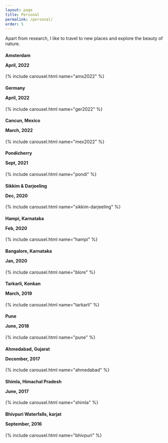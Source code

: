 ```yaml
---
layout: page
title: Personal
permalink: /personal/
order: 5
---
```


Apart from research, I like to travel to new places and explore the beauty of nature.

<!-- I love trekking, camping, hiking and cycling. -->

<h4> Amsterdam <p><span class="post-meta">April, 2022</span></p> </h4>

{% include carousel.html name="ams2022" %}

<h4> Germany <p><span class="post-meta">April, 2022</span></p> </h4>

{% include carousel.html name="ger2022" %}

<h4> Cancun, Mexico <p><span class="post-meta">March, 2022</span></p> </h4>

{% include carousel.html name="mex2022" %}

<h4> Pondicherry <p><span class="post-meta">Sept, 2021</span></p> </h4>

{% include carousel.html name="pondi" %}

<h4> Sikkim & Darjeeling <p><span class="post-meta">Dec, 2020</span></p> </h4>
<!-- Magnificent landscapes with beautiful lakes, snow-clad mountains, dense coniferous forests and tea plantations and most importantly,
a much needed break from 2020!  -->

{% include carousel.html name="sikkim-darjeeling" %}

<h4> Hampi, Karnataka <p><span class="post-meta">Feb, 2020</span></p> </h4>
<!-- World Heritage site with delightful ancient architecture. -->

{% include carousel.html name="hampi" %}

<h4> Bangalore, Karnataka <p><span class="post-meta">Jan, 2020</span></p> </h4>
<!-- Beautiful city with calm weather and modern architecture. -->

{% include carousel.html name="blore" %}

<h4> Tarkarli, Konkan <p><span class="post-meta">March, 2019</span></p> </h4>
<!-- An adventourous trip to the western coast of Maharashtra. -->

{% include carousel.html name="tarkarli" %}

<h4> Pune <p><span class="post-meta">June, 2018</span></p> </h4>
<!-- During my internship at Cadence, I got to explore the city of Pune. -->

{% include carousel.html name="pune" %}

<h4> Ahmedabad, Gujarat <p><span class="post-meta">December, 2017</span></p> </h4>

{% include carousel.html name="ahmedabad" %}

<h4> Shimla, Himachal Pradesh <p><span class="post-meta">June, 2017</span></p> </h4>

{% include carousel.html name="shimla" %}

<h4> Bhivpuri Waterfalls, karjat <p><span class="post-meta">September, 2016</span></p> </h4>

{% include carousel.html name="bhivpuri" %}

<!-- <h4> Aksa Beach, Mumbai <p><span class="post-meta">March, 2016</span></p> </h4>
{% include carousel.html name="aksa" %} -->
